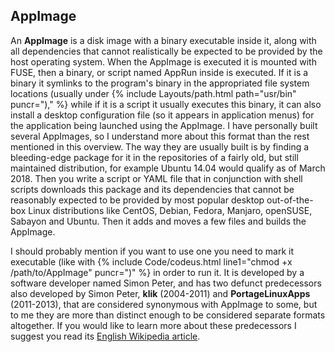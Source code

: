## AppImage
An **AppImage** is a disk image with a binary executable inside it, along with all dependencies that cannot realistically be expected to be provided by the host operating system. When the AppImage is executed it is mounted with FUSE, then a binary, or script named AppRun inside is executed. If it is a binary it symlinks to the program's binary in the appropriated file system locations (usually under {% include Layouts/path.html path="usr/bin" puncr=")," %} while if it is a script it usually executes this binary, it can also install a desktop configuration file (so it appears in application menus) for the application being launched using the AppImage. I have personally built several AppImages, so I understand more about this format than the rest mentioned in this overview. The way they are usually built is by finding a bleeding-edge package for it in the repositories of a fairly old, but still maintained distribution, for example Ubuntu 14.04 would qualify as of March 2018. Then you write a script or YAML file that in conjunction with shell scripts downloads this package and its dependencies that cannot be reasonably expected to be provided by most popular desktop out-of-the-box Linux distributions like CentOS, Debian, Fedora, Manjaro, openSUSE, Sabayon and Ubuntu. Then it adds and moves a few files and builds the AppImage. 

I should probably mention if you want to use one you need to mark it executable (like with {% include Code/codeus.html line1="chmod +x /path/to/AppImage" puncr=")" %} in order to run it. 
It is developed by a software developer named Simon Peter, and has two defunct predecessors also developed by Simon Peter, **klik** (2004-2011) and **PortageLinuxApps** (2011-2013), that are considered synonymous with AppImage to some, but to me they are more than distinct enough to be considered separate formats altogether. If you would like to learn more about these predecessors I suggest you read its [English Wikipedia article](https://en.wikipedia.org/wiki/AppImage). 
